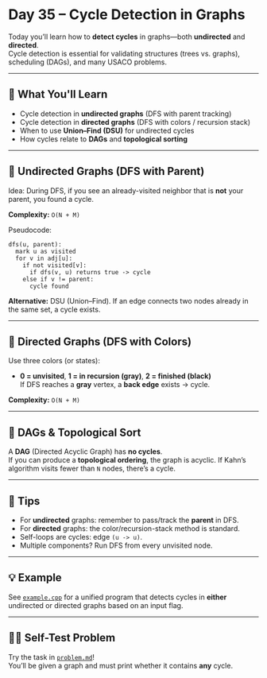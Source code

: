 # Day 35 – Cycle Detection in Graphs

Today you’ll learn how to **detect cycles** in graphs—both **undirected** and **directed**.  
Cycle detection is essential for validating structures (trees vs. graphs), scheduling (DAGs), and many USACO problems.

---

## 📌 What You'll Learn

- Cycle detection in **undirected graphs** (DFS with parent tracking)
- Cycle detection in **directed graphs** (DFS with colors / recursion stack)
- When to use **Union–Find (DSU)** for undirected cycles
- How cycles relate to **DAGs** and **topological sorting**

---

## 🧭 Undirected Graphs (DFS with Parent)

Idea: During DFS, if you see an already-visited neighbor that is **not** your parent, you found a cycle.

**Complexity:** `O(N + M)`

Pseudocode:
```text
dfs(u, parent):
  mark u as visited
  for v in adj[u]:
    if not visited[v]:
      if dfs(v, u) returns true -> cycle
    else if v != parent:
      cycle found
```

**Alternative:** DSU (Union–Find). If an edge connects two nodes already in the same set, a cycle exists.

---

## 🧭 Directed Graphs (DFS with Colors)

Use three colors (or states):
- **0 = unvisited**, **1 = in recursion (gray)**, **2 = finished (black)**  
If DFS reaches a **gray** vertex, a **back edge** exists → cycle.

**Complexity:** `O(N + M)`

---

## 🔗 DAGs & Topological Sort

A **DAG** (Directed Acyclic Graph) has **no cycles**.  
If you can produce a **topological ordering**, the graph is acyclic. If Kahn’s algorithm visits fewer than `N` nodes, there’s a cycle.

---

## 📝 Tips

- For **undirected** graphs: remember to pass/track the **parent** in DFS.
- For **directed** graphs: the color/recursion-stack method is standard.
- Self-loops are cycles: edge `(u -> u)`.
- Multiple components? Run DFS from every unvisited node.

---

## 💡 Example

See [`example.cpp`](./example.cpp) for a unified program that detects cycles in **either** undirected or directed graphs based on an input flag.

---

## 🏋️‍♂️ Self-Test Problem

Try the task in [`problem.md`](./problem.md)!  
You’ll be given a graph and must print whether it contains **any** cycle.
